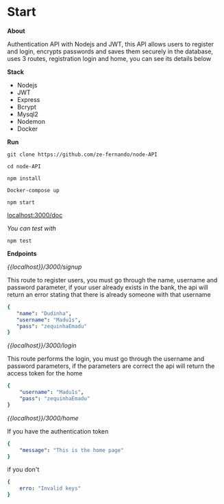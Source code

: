 # Start
 
 **About**

 Authentication API with Nodejs and JWT, this API allows users to register and login, encrypts passwords and saves them securely in the database, uses 3 routes, registration login and home, you can see its details below

 **Stack**
 * Nodejs
 * JWT
 * Express
 * Bcrypt
 * Mysql2
 * Nodemon
 * Docker

 **Run**

 `git clone https://github.com/ze-fernando/node-API`

 `cd node-API`

 `npm install`

 `Docker-compose up`

 `npm start` 

[localhost:3000/doc](localhost:3000/doc)

 *You can test with*
 
 `npm test`



 **Endpoints**

 *{{localhost}}/3000/signup*
 
This route to register users, you must go through the name, username and password parameter, if your user already exists in the bank, the api will return an error stating that there is already someone with that username

 ```yaml
 {
    "name": "Dudinha",
    "username": "Madu1s",
    "pass": "zequinhaEmadu"
 }
 ```

 *{{localhost}}/3000/login*
 
This route performs the login, you must go through the username and password parameters, if the parameters are correct the api will return the access token for the home 

```yaml
{
    "username": "Madu1s",
    "pass": "zequinhaEmadu"
}
```

*{{localhost}}/3000/home*

If you have the authentication token

```yaml
{
    "message": "This is the home page"
}
```

if you don't 

```yaml
{
    erro: "Invalid keys"
}
```
